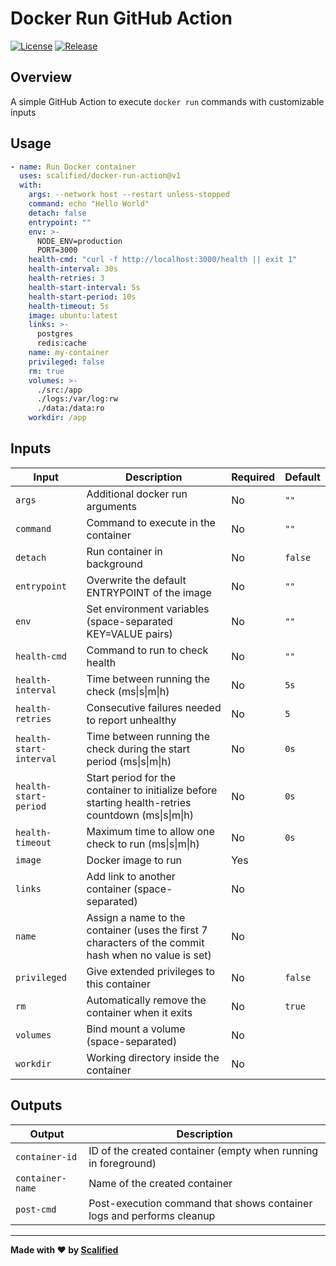 # Docker Run GitHub Action

[![License](https://img.shields.io/badge/License-MIT-yellow.svg)](https://github.com/Scalified/docker-run-action/blob/master/LICENSE)
[![Release](https://img.shields.io/github/v/release/Scalified/docker-run-action?style=flat-square)](https://github.com/Scalified/docker-run-action/releases/latest)

## Overview

A simple GitHub Action to execute `docker run` commands with customizable inputs

## Usage

```yaml
- name: Run Docker container
  uses: scalified/docker-run-action@v1
  with:
    args: --network host --restart unless-stopped
    command: echo "Hello World"
    detach: false
    entrypoint: ""
    env: >-
      NODE_ENV=production
      PORT=3000
    health-cmd: "curl -f http://localhost:3000/health || exit 1"
    health-interval: 30s
    health-retries: 3
    health-start-interval: 5s
    health-start-period: 10s
    health-timeout: 5s
    image: ubuntu:latest
    links: >-
      postgres
      redis:cache
    name: my-container
    privileged: false
    rm: true
    volumes: >-
      ./src:/app
      ./logs:/var/log:rw
      ./data:/data:ro
    workdir: /app
```

## Inputs

| Input                   | Description                                                                                          | Required | Default |
|-------------------------|------------------------------------------------------------------------------------------------------|----------|---------|
| `args`                  | Additional docker run arguments                                                                      | No       | `""`    |
| `command`               | Command to execute in the container                                                                  | No       | `""`    |
| `detach`                | Run container in background                                                                          | No       | `false` |
| `entrypoint`            | Overwrite the default ENTRYPOINT of the image                                                        | No       | `""`    |
| `env`                   | Set environment variables (space-separated KEY=VALUE pairs)                                          | No       | `""`    |
| `health-cmd`            | Command to run to check health                                                                       | No       | `""`    |
| `health-interval`       | Time between running the check (ms\|s\|m\|h)                                                         | No       | `5s`    |
| `health-retries`        | Consecutive failures needed to report unhealthy                                                      | No       | `5`     |
| `health-start-interval` | Time between running the check during the start period (ms\|s\|m\|h)                                 | No       | `0s`    |
| `health-start-period`   | Start period for the container to initialize before starting health-retries countdown (ms\|s\|m\|h)  | No       | `0s`    |
| `health-timeout`        | Maximum time to allow one check to run (ms\|s\|m\|h)                                                 | No       | `0s`    |
| `image`                 | Docker image to run                                                                                  | Yes      |         |
| `links`                 | Add link to another container (space-separated)                                                      | No       |         |
| `name`                  | Assign a name to the container (uses the first 7 characters of the commit hash when no value is set) | No       |         |
| `privileged`            | Give extended privileges to this container                                                           | No       | `false` |
| `rm`                    | Automatically remove the container when it exits                                                     | No       | `true`  |
| `volumes`               | Bind mount a volume (space-separated)                                                                | No       |         |
| `workdir`               | Working directory inside the container                                                               | No       |         |

## Outputs

| Output           | Description                                                           |
|------------------|-----------------------------------------------------------------------|
| `container-id`   | ID of the created container (empty when running in foreground)        |
| `container-name` | Name of the created container                                         |
| `post-cmd`       | Post-execution command that shows container logs and performs cleanup |

---

**Made with ❤️ by [Scalified](http://www.scalified.com)**
